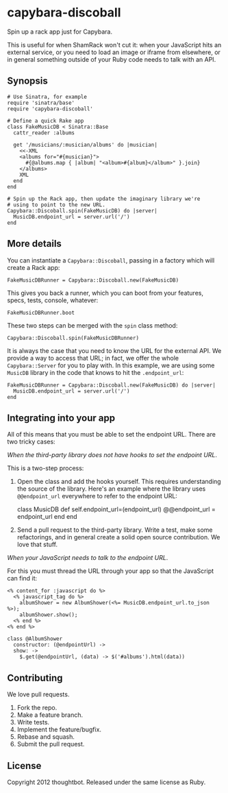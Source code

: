 capybara-discoball
==================

Spin up a rack app just for Capybara.

This is useful for when ShamRack won't cut it: when your JavaScript hits
an external service, or you need to load an image or iframe from
elsewhere, or in general something outside of your Ruby code needs to
talk with an API.

Synopsis
--------

    # Use Sinatra, for example
    require 'sinatra/base'
    require 'capybara-discoball'

    # Define a quick Rake app
    class FakeMusicDB < Sinatra::Base
      cattr_reader :albums

      get '/musicians/:musician/albums' do |musician|
        <<-XML
        <albums for="#{musician}">
          #{@albums.map { |album| "<album>#{album}</album>" }.join}
        </albums>
        XML
      end
    end

    # Spin up the Rack app, then update the imaginary library we're
    # using to point to the new URL.
    Capybara::Discoball.spin(FakeMusicDB) do |server|
      MusicDB.endpoint_url = server.url('/')
    end

More details
------------

You can instantiate a `Capybara::Discoball`, passing in a factory which
will create a Rack app:

    FakeMusicDBRunner = Capybara::Discoball.new(FakeMusicDB)

This gives you back a runner, which you can boot from your features,
specs, tests, console, whatever:

    FakeMusicDBRunner.boot

These two steps can be merged with the `spin` class method:

    Capybara::Discoball.spin(FakeMusicDBRunner)

It is always the case that you need to know the URL for the external
API. We provide a way to access that URL; in fact, we offer the whole
`Capybara::Server` for you to play with. In this example, we are using
some `MusicDB` library in the code that knows to hit the
`.endpoint_url`:

    FakeMusicDBRunner = Capybara::Discoball.new(FakeMusicDB) do |server|
      MusicDB.endpoint_url = server.url('/')
    end

Integrating into your app
-------------------------

All of this means that you must be able to set the endpoint URL. There
are two tricky cases:

*When the third-party library does not have hooks to set the endpoint
URL*.

This is a two-step process:

1. Open the class and add the hooks yourself. This requires
understanding the source of the library. Here's an example where the
library uses `@@endpoint_url` everywhere to refer to the endpoint URL:

    class MusicDB
      def self.endpoint_url=(endpoint_url)
        @@endpoint_url = endpoint_url
      end
    end

2. Send a pull request to the third-party library. Write a test, make
some refactorings, and in general create a solid open source
contribution. We love that stuff.

*When your JavaScript needs to talk to the endpoint URL*.

For this you must thread the URL through your app so that the JavaScript
can find it:

    <% content_for :javascript do %>
      <% javascript_tag do %>
        albumShower = new AlbumShower(<%= MusicDB.endpoint_url.to_json %>);
        albumShower.show();
      <% end %>
    <% end %>

    class @AlbumShower
      constructor: (@endpointUrl) ->
      show: ->
        $.get(@endpointUrl, (data) -> $('#albums').html(data))

Contributing
------------

We love pull requests.

1. Fork the repo.
2. Make a feature branch.
3. Write tests.
4. Implement the feature/bugfix.
5. Rebase and squash.
6. Submit the pull request.

License
-------

Copyright 2012 thoughtbot. Released under the same license as Ruby.
